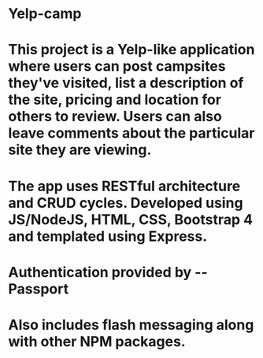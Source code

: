 # Yelp-camp

# This project is a Yelp-like application where users can post campsites they've visited, list a description of the site, pricing and location for others to review. Users can also leave comments about the particular site they are viewing.

# The app uses RESTful architecture and CRUD cycles. Developed using JS/NodeJS, HTML, CSS, Bootstrap 4 and templated using Express.

# Authentication provided by -- Passport

# Also includes flash messaging along with other NPM packages.